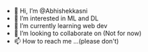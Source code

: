 - 👋 Hi, I’m @Abhishekkasni
- 👀 I’m interested in ML and DL
- 🌱 I’m currently learning web dev
- 💞️ I’m looking to collaborate on (Not for now)
- 📫 How to reach me ...(please don't)

<!---
Abhishekkasni/Abhishekkasni is a ✨ special ✨ repository because its `README.md` (this file) appears on your GitHub profile.
You can click the Preview link to take a look at your changes.
--->
